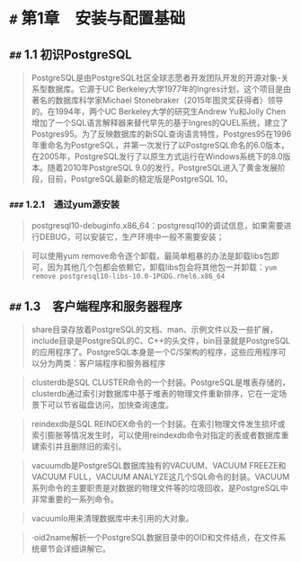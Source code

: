 
# `#` 第1章　安装与配置基础

## `##` 1.1 初识PostgreSQL

> PostgreSQL是由PostgreSQL社区全球志愿者开发团队开发的开源对象-关系型数据库。它源于UC Berkeley大学1977年的Ingres计划，这个项目是由著名的数据库科学家Michael Stonebraker（2015年图灵奖获得者）领导的。在1994年，两个UC Berkeley大学的研究生Andrew Yu和Jolly Chen增加了一个SQL语言解释器来替代早先的基于Ingres的QUEL系统，建立了Postgres95。为了反映数据库的新SQL查询语言特性，Postgres95在1996年重命名为PostgreSQL，并第一次发行了以PostgreSQL命名的6.0版本，在2005年，PostgreSQL发行了以原生方式运行在Windows系统下的8.0版本。随着2010年PostgreSQL 9.0的发行，PostgreSQL进入了黄金发展阶段，目前，PostgreSQL最新的稳定版是PostgreSQL 10。

### `###` 1.2.1　通过yum源安装

> postgresql10-debuginfo.x86_64：postgresql10的调试信息，如果需要进行DEBUG，可以安装它，生产环境中一般不需要安装；

> 可以使用yum remove命令逐个卸载，最简单粗暴的办法是卸载libs包即可，因为其他几个包都会依赖它，卸载libs包会将其他包一并卸载：`yum remove postgresql10-libs-10.0-1PGDG.rhel6.x86_64`

## `##` 1.3　客户端程序和服务器程序

> share目录存放着PostgreSQL的文档、man、示例文件以及一些扩展，include目录是PostgreSQL的C、C++的头文件，bin目录就是PostgreSQL的应用程序了。PostgreSQL本身是一个C/S架构的程序，这些应用程序可以分为两类：客户端程序和服务器程序

> clusterdb是SQL CLUSTER命令的一个封装。PostgreSQL是堆表存储的，clusterdb通过索引对数据库中基于堆表的物理文件重新排序，它在一定场景下可以节省磁盘访问，加快查询速度。

> reindexdb是SQL REINDEX命令的一个封装。在索引物理文件发生损坏或索引膨胀等情况发生时，可以使用reindexdb命令对指定的表或者数据库重建索引并且删除旧的索引。

> vacuumdb是PostgreSQL数据库独有的VACUUM、VACUUM FREEZE和VACUUM FULL，VACUUM ANALYZE这几个SQL命令的封装。VACUUM系列命令的主要职责是对数据的物理文件等的垃圾回收，是PostgreSQL中非常重要的一系列命令。

> vacuumlo用来清理数据库中未引用的大对象。

> ·oid2name解析一个PostgreSQL数据目录中的OID和文件结点，在文件系统章节会详细讲解它。

